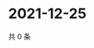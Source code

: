 # 2021-12-25

共 0 条

<!-- BEGIN WEIBO -->
<!-- 最后更新时间 Sat Dec 25 2021 17:08:57 GMT+0800 (China Standard Time) -->

<!-- END WEIBO -->
